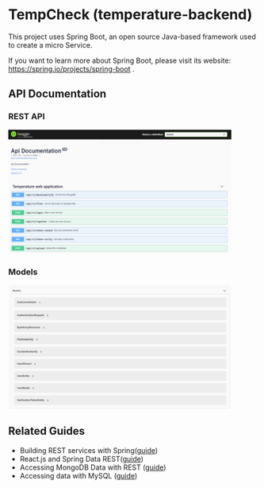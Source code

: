 # TempCheck (temperature-backend)

This project uses Spring Boot, an open source Java-based framework used to create a micro Service.

If you want to learn more about Spring Boot, please visit its website: https://spring.io/projects/spring-boot .

## API Documentation

### REST API
<img src="public/swagger_api.png" alt="Logo" width="450" height="250">

### Models
<img src="public/swagger_model.png" alt="Logo" width="450" height="250">


## Related Guides

- Building REST services with Spring([guide](https://spring.io/guides/tutorials/rest/))
- React.js and Spring Data REST([guide](https://spring.io/guides/tutorials/react-and-spring-data-rest//))
- Accessing MongoDB Data with REST ([guide](https://spring.io/guides/gs/accessing-mongodb-data-rest/))
- Accessing data with MySQL ([guide](https://spring.io/guides/gs/accessing-data-mysql/))